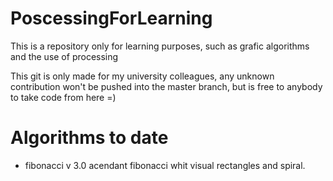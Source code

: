 # PoscessingForLearning
This is a repository only for learning purposes, such as grafic algorithms and the use of processing

This git is only made for my university colleagues, any unknown contribution won't be pushed into the master branch, but is free to anybody to take code from here =)

<h1> Algorithms to date</h1>

 - fibonacci v 3.0 
 	acendant fibonacci whit visual rectangles and spiral.